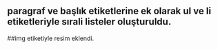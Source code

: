 ## paragraf ve başlık etiketlerine ek olarak ul ve li etiketleriyle sırali listeler oluşturuldu.
##img etiketiyle resim eklendi.
